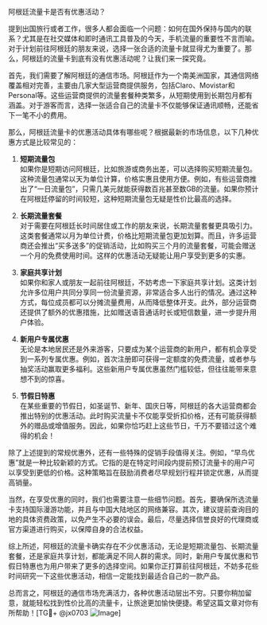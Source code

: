 阿根廷流量卡是否有优惠活动？

提到出国旅行或者工作，很多人都会面临一个问题：如何在国外保持与国内的联系？尤其是在社交媒体和即时通讯工具普及的今天，手机流量的重要性不言而喻。对于计划前往阿根廷的朋友来说，选择一张合适的流量卡就显得尤为重要了。那么，阿根廷的流量卡到底有没有优惠活动呢？让我们来一探究竟。

首先，我们需要了解阿根廷的通信市场。阿根廷作为一个南美洲国家，其通信网络覆盖相对完善，主要由几家大型运营商提供服务，包括Claro、Movistar和Personal等。这些运营商提供的流量套餐种类繁多，从短期使用到长期包月都有涵盖。对于游客而言，选择一张适合自己的流量卡不仅能够保证通讯顺畅，还能省下一笔不小的费用。

那么，阿根廷流量卡的优惠活动具体有哪些呢？根据最新的市场信息，以下几种优惠方式是比较常见的：

1. **短期流量包**  
   如果你是短期访问阿根廷，比如旅游或商务出差，可以选择购买短期流量包。这种流量包通常以天为单位计算，价格实惠且使用方便。例如，有些运营商推出了“一日流量包”，只需几美元就能获得数百兆甚至数GB的流量。如果你预计在阿根廷停留的时间较短，这种短期流量包无疑是性价比最高的选择。

2. **长期流量套餐**  
   对于需要在阿根廷长时间居住或工作的朋友来说，长期流量套餐更具吸引力。这类套餐通常以月为单位计费，价格比短期流量包更加划算。而且，许多运营商还会推出“买多送多”的促销活动，比如购买三个月的流量套餐，可能会赠送一个月的免费使用时间。这样的优惠活动无疑能让用户享受到更多的实惠。

3. **家庭共享计划**  
   如果你和家人或朋友一起前往阿根廷，不妨考虑一下家庭共享计划。这类计划允许多位用户共同分享同一份流量资源，非常适合多人出行的情况。通过这种方式，每位成员都可以分摊流量费用，从而降低整体开支。此外，部分运营商还提供了额外的优惠措施，比如赠送语音通话时长或短信数量，进一步提升用户体验。

4. **新用户专属优惠**  
   无论是本地居民还是外来游客，只要成为某个运营商的新用户，都有机会享受到一系列专属优惠。例如，首次注册即可获得一定额度的免费流量，或者参与抽奖活动赢取更多福利。这些新用户专属优惠虽然门槛较低，但往往能带来意想不到的惊喜。

5. **节假日特惠**  
   在某些重要的节假日，如圣诞节、新年、国庆日等，阿根廷的各大运营商都会推出特别的优惠活动。此时购买流量卡不仅能享受折扣价格，还有可能获得额外的赠品或增值服务。因此，如果你恰巧赶上这些节日，千万不要错过这个难得的机会！

除了上述提到的常规优惠外，还有一些特殊的促销手段值得关注。例如，“早鸟优惠”就是一种比较新颖的方式。它指的是在特定时间段内提前预订流量卡的用户可以享受到更低的价格。这种策略旨在鼓励消费者尽早规划行程并锁定优惠，从而提高销量。

当然，在享受优惠的同时，我们也需要注意一些细节问题。首先，要确保所选流量卡支持国际漫游功能，并且与中国大陆地区的网络兼容。其次，建议提前查询目的地的具体资费政策，以免产生不必要的误会。最后，尽量选择信誉良好的代理商或官方渠道进行购买，以保障自身的合法权益。

综上所述，阿根廷的流量卡确实存在不少优惠活动，无论是短期流量包、长期流量套餐，还是家庭共享计划，都能满足不同人群的需求。同时，新用户专属优惠和节假日特惠也为用户带来了更多的选择空间。如果你正打算前往阿根廷，不妨多花些时间研究一下这些优惠活动，相信一定能找到最适合自己的一款产品。

总而言之，阿根廷的通信市场充满活力，各种优惠活动层出不穷。只要你稍加留意，就能轻松找到性价比高的流量卡，让旅途更加愉快便捷。希望这篇文章对你有所帮助！[TG💪+ @jx0703 ![Image](https://github.com/user-attachments/assets/dbca1d08-cadb-493c-b0ec-ad6f7a83f270)]